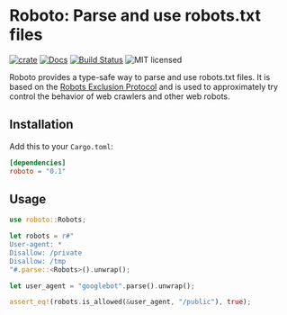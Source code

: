 # Roboto: Parse and use robots.txt files

[![crate][crate-image]][crate-link]
[![Docs][docs-image]][docs-link]
[![Build Status][build-image]][build-link]
![MIT licensed][license-image]

Roboto provides a type-safe way to parse and use robots.txt files. It is based on the [Robots Exclusion Protocol](https://en.wikipedia.org/wiki/Robots_exclusion_standard) and is used to approximately try control the behavior of web crawlers and other web robots.

## Installation

Add this to your `Cargo.toml`:

```toml
[dependencies]
roboto = "0.1"
```

## Usage

```rust
use roboto::Robots;

let robots = r#"
User-agent: *
Disallow: /private
Disallow: /tmp
"#.parse::<Robots>().unwrap();

let user_agent = "googlebot".parse().unwrap();

assert_eq!(robots.is_allowed(&user_agent, "/public"), true);
```

[crate-image]: https://buildstats.info/crate/roboto
[crate-link]: https://crates.io/crates/roboto
[docs-image]: https://docs.rs/roboto/badge.svg
[docs-link]: https://docs.rs/roboto/
[build-image]: https://github.com/alexrudy/roboto/actions/workflows/ci.yml/badge.svg
[build-link]: https://github.com/alexrudy/roboto/actions/workflows/ci.yml
[license-image]: https://img.shields.io/badge/license-MIT-blue.svg
